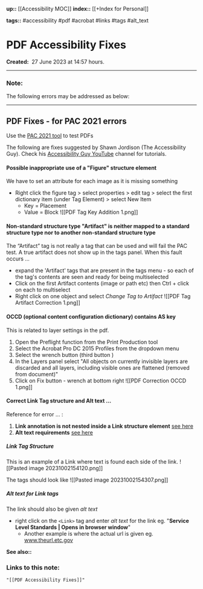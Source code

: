 **up::** [[Accessibility MOC]]
**index::** [[+Index for Personal]]
 

**tags::** #accessibility #pdf #acrobat #links #tags #alt_text

# PDF Accessibility Fixes

**Created:**  27 June 2023 at  14:57 hours.

___
### Note:
The following errors may be addressed as below:

---
## PDF Fixes - for PAC 2021 errors
Use the [PAC 2021 tool](https://pdfua.foundation/en/pdf-accessibility-checker-pac/) to test PDFs

The following are fixes suggested by Shawn Jordison (The Accessibility Guy). Check his [Accessibility Guy YouTube](https://www.youtube.com/channel/UCPO0yzGQJmAa290DjrByhwQ) channel for tutorials.

#### Possible inappropriate use of a "Figure" structure element
We have to set an attribute for each image as it is missing something
- Right click the figure tag > select properties > edit tag > select the first dictionary item (under Tag Element) > select New Item
	- Key = Placement
	- Value = Block
![[PDF Tag Key Addition 1.png]]
#### Non-standard structure type "Artifact" is neither mapped to a standard structure type nor to another non-standard structure type
The “Artifact” tag is not really a tag that can be used and will fail the PAC test. A true artifact does not show up in the tags panel.
When this fault occurs ... 
- expand the 'Artifact' tags that are present in the tags menu - so each of the tag's contents are seen and ready for being multiselected
- Click on the first Artifact contents (image or path etc) then Ctrl + click on each to multiselect
- Right click on one object and select *Change Tag to Artifact*
![[PDF Tag Artifact Correction 1.png]]
#### OCCD (optional content configuration dictionary) contains AS key
This is related to layer settings in the pdf. 
1. Open the Preflight function from the Print Production tool
2. Select the Acrobat Pro DC 2015 Profiles from the dropdown menu
3. Select the wrench button (third button )
4. In the Layers panel select "All objects on currently invisible layers are discarded and all layers, including visible ones are flattened (removed from document)"
5. Click on Fix button - wrench at bottom right
![[PDF Correction OCCD 1.png]]

#### Correct Link Tag structure and Alt text ...
Reference for error ... :
1. **Link annotation is not nested inside a Link structure element** [see here](https://taggedpdf.com/508-pdf-help-center/link-annotation-is-not-nested-inside-a-link-structure-element/) 
2. **Alt text requirements** [see here](https://taggedpdf.com/508-pdf-help-center/actual-text-alt-text-expansion-text-contents-key/)
##### Link Tag Structure
This is an example of a Link where text is found each side of the link.
![[Pasted image 20231002154120.png]]

The tags should look like 
![[Pasted image 20231002154307.png]]
##### Alt text for Link tags
The link should also be given *alt text*
- right click on the `<Link>` tag and enter *alt text* for the link eg. "**Service Level Standards | Opens in browser window**"
	- Another example is where the actual url is given eg. www.theurl.etc.gov



**See also::** 

### Links to this note:
```query
"[[PDF Accessibility Fixes]]"
```

